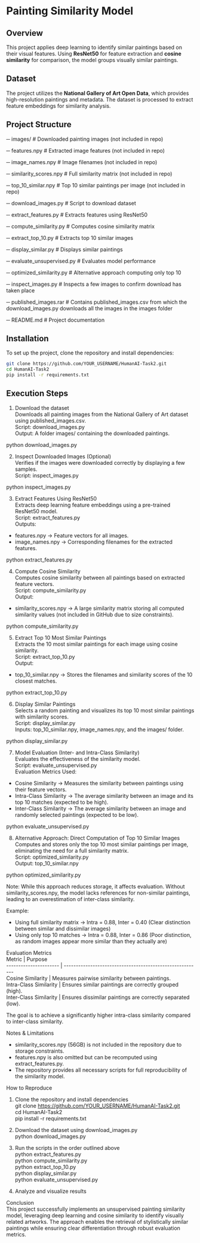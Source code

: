 # Painting Similarity Model

## Overview
This project applies deep learning to identify similar paintings based on their visual features. Using **ResNet50** for feature extraction and **cosine similarity** for comparison, the model groups visually similar paintings.

## Dataset
The project utilizes the **National Gallery of Art Open Data**, which provides high-resolution paintings and metadata. The dataset is processed to extract feature embeddings for similarity analysis.

## Project Structure
─ images/                  # Downloaded painting images (not included in repo)

─ features.npy             # Extracted image features (not included in repo)

─ image_names.npy          # Image filenames (not included in repo)

─ similarity_scores.npy    # Full similarity matrix (not included in repo)

─ top_10_similar.npy       # Top 10 similar paintings per image (not included in repo)

─ download_images.py       # Script to download dataset

─ extract_features.py      # Extracts features using ResNet50

─ compute_similarity.py    # Computes cosine similarity matrix

─ extract_top_10.py        # Extracts top 10 similar images

─ display_similar.py       # Displays similar paintings

─ evaluate_unsupervised.py # Evaluates model performance

─ optimized_similarity.py  # Alternative approach computing only top 10

─ inspect_images.py        # Inspects a few images to confirm download has taken place

─ published_images.rar     # Contains published_images.csv from which the download_images.py downloads all the images in the images folder

─ README.md                # Project documentation

## Installation  
To set up the project, clone the repository and install dependencies:  

  ```bash
  git clone https://github.com/YOUR_USERNAME/HumanAI-Task2.git  
  cd HumanAI-Task2  
  pip install -r requirements.txt
  ```

## Execution Steps  

1. Download the dataset  
Downloads all painting images from the National Gallery of Art dataset using published_images.csv.  
Script: download_images.py  
Output: A folder images/ containing the downloaded paintings.  

python download_images.py  

2. Inspect Downloaded Images (Optional)  
Verifies if the images were downloaded correctly by displaying a few samples.  
Script: inspect_images.py  

python inspect_images.py  

3. Extract Features Using ResNet50  
Extracts deep learning feature embeddings using a pre-trained ResNet50 model.  
Script: extract_features.py  
Outputs:  
- features.npy → Feature vectors for all images.  
- image_names.npy → Corresponding filenames for the extracted features.  

python extract_features.py  

4. Compute Cosine Similarity  
Computes cosine similarity between all paintings based on extracted feature vectors.  
Script: compute_similarity.py  
Output:  
- similarity_scores.npy → A large similarity matrix storing all computed similarity values (not included in GitHub due to size constraints).  

python compute_similarity.py  

5. Extract Top 10 Most Similar Paintings  
Extracts the 10 most similar paintings for each image using cosine similarity.  
Script: extract_top_10.py  
Output:  
- top_10_similar.npy → Stores the filenames and similarity scores of the 10 closest matches.  

python extract_top_10.py  

6. Display Similar Paintings  
Selects a random painting and visualizes its top 10 most similar paintings with similarity scores.  
Script: display_similar.py  
Inputs: top_10_similar.npy, image_names.npy, and the images/ folder.  

python display_similar.py  

7. Model Evaluation (Inter- and Intra-Class Similarity)  
Evaluates the effectiveness of the similarity model.  
Script: evaluate_unsupervised.py  
Evaluation Metrics Used:  
- Cosine Similarity → Measures the similarity between paintings using their feature vectors.  
- Intra-Class Similarity → The average similarity between an image and its top 10 matches (expected to be high).  
- Inter-Class Similarity → The average similarity between an image and randomly selected paintings (expected to be low).  

python evaluate_unsupervised.py  

8. Alternative Approach: Direct Computation of Top 10 Similar Images  
Computes and stores only the top 10 most similar paintings per image, eliminating the need for a full similarity matrix.  
Script: optimized_similarity.py  
Output: top_10_similar.npy  

python optimized_similarity.py  

Note: While this approach reduces storage, it affects evaluation. Without similarity_scores.npy, the model lacks references for non-similar paintings, leading to an overestimation of inter-class similarity.  

Example:  
- Using full similarity matrix → Intra = 0.88, Inter = 0.40 (Clear distinction between similar and dissimilar images)  
- Using only top 10 matches → Intra = 0.88, Inter = 0.86 (Poor distinction, as random images appear more similar than they actually are)  

Evaluation Metrics  
Metric                 | Purpose  
---------------------- | ---------------------------------------------------------  
Cosine Similarity      | Measures pairwise similarity between paintings.  
Intra-Class Similarity | Ensures similar paintings are correctly grouped (high).  
Inter-Class Similarity | Ensures dissimilar paintings are correctly separated (low).  

The goal is to achieve a significantly higher intra-class similarity compared to inter-class similarity.  

Notes & Limitations  
- similarity_scores.npy (56GB) is not included in the repository due to storage constraints.  
- features.npy is also omitted but can be recomputed using extract_features.py.  
- The repository provides all necessary scripts for full reproducibility of the similarity model.  

How to Reproduce  
1. Clone the repository and install dependencies  
git clone https://github.com/YOUR_USERNAME/HumanAI-Task2.git  
cd HumanAI-Task2  
pip install -r requirements.txt  

2. Download the dataset using download_images.py  
python download_images.py  

3. Run the scripts in the order outlined above  
python extract_features.py  
python compute_similarity.py  
python extract_top_10.py  
python display_similar.py  
python evaluate_unsupervised.py  

4. Analyze and visualize results  

Conclusion  
This project successfully implements an unsupervised painting similarity model, leveraging deep learning and cosine similarity to identify visually related artworks. The approach enables the retrieval of stylistically similar paintings while ensuring clear differentiation through robust evaluation metrics.  
